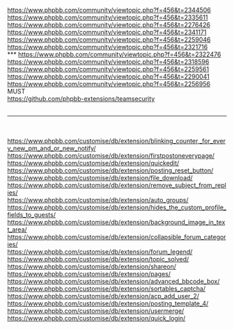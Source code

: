 https://www.phpbb.com/community/viewtopic.php?f=456&t=2344506
<br />
https://www.phpbb.com/community/viewtopic.php?f=456&t=2335611
<br />
https://www.phpbb.com/community/viewtopic.php?f=456&t=2276426
<br />
https://www.phpbb.com/community/viewtopic.php?f=456&t=2341171
<br />
https://www.phpbb.com/community/viewtopic.php?f=456&t=2259046
<br />
https://www.phpbb.com/community/viewtopic.php?f=456&t=2321716
<br />
*** https://www.phpbb.com/community/viewtopic.php?f=456&t=2322476
<br />
https://www.phpbb.com/community/viewtopic.php?f=456&t=2318596
<br />
https://www.phpbb.com/community/viewtopic.php?f=456&t=2259561
<br />
https://www.phpbb.com/community/viewtopic.php?f=456&t=2290041
<br />
        https://www.phpbb.com/community/viewtopic.php?f=456&t=2256956   MUST
        <br />
https://github.com/phpbb-extensions/teamsecurity
<br /><br />

-------------------------------------------------------------------------------------------------------------------------------
<br /><br />
https://www.phpbb.com/customise/db/extension/blinking_counter,_for_every_new_pm_and_or_new_notify/
<br />
https://www.phpbb.com/customise/db/extension/firstpostoneverypage/
<br />
https://www.phpbb.com/customise/db/extension/quickedit/
<br />
https://www.phpbb.com/customise/db/extension/posting_reset_button/
<br />
https://www.phpbb.com/customise/db/extension/file_download/
<br />
https://www.phpbb.com/customise/db/extension/remove_subject_from_replies/
<br />
https://www.phpbb.com/customise/db/extension/auto_groups/
<br />
https://www.phpbb.com/customise/db/extension/hides_the_custom_profile_fields_to_guests/
<br />
https://www.phpbb.com/customise/db/extension/background_image_in_text_area/
<br />
https://www.phpbb.com/customise/db/extension/collapsible_forum_categories/
<br />
https://www.phpbb.com/customise/db/extension/forum_legend/
<br />
https://www.phpbb.com/customise/db/extension/topic_solved/
<br />
https://www.phpbb.com/customise/db/extension/shareon/
<br />
https://www.phpbb.com/customise/db/extension/pages/
<br />
https://www.phpbb.com/customise/db/extension/advanced_bbcode_box/
<br />
https://www.phpbb.com/customise/db/extension/sortables_captcha/
<br />
https://www.phpbb.com/customise/db/extension/acp_add_user_2/
<br />
https://www.phpbb.com/customise/db/extension/posting_template_4/
<br />
https://www.phpbb.com/customise/db/extension/usermerge/
<br />
https://www.phpbb.com/customise/db/extension/quick_login/
